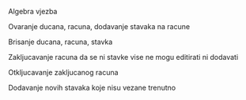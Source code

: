 Algebra vjezba


Ovaranje ducana, racuna, dodavanje stavaka na racune


Brisanje ducana, racuna, stavka


Zakljucavanje racuna da se ni stavke vise ne mogu editirati ni dodavati


Otkljucavanje zakljucanog racuna

Dodavanje novih stavaka koje nisu vezane trenutno
